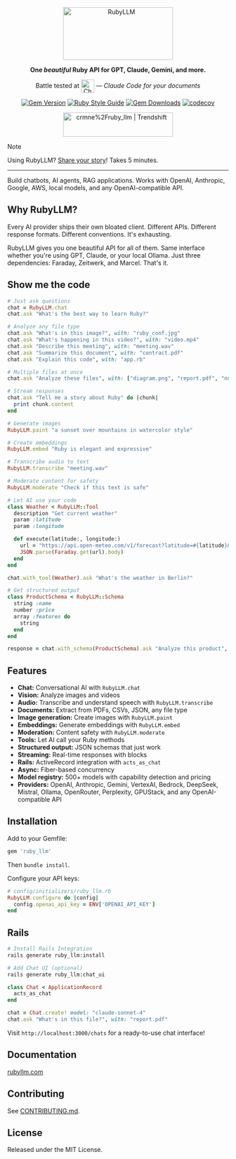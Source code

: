 <div align="center">

<picture>
  <source media="(prefers-color-scheme: dark)" srcset="/docs/assets/images/logotype_dark.svg">
  <img src="/docs/assets/images/logotype.svg" alt="RubyLLM" height="120" width="250">
</picture>

<strong>One *beautiful* Ruby API for GPT, Claude, Gemini, and more.</strong>

Battle tested at [<picture><source media="(prefers-color-scheme: dark)" srcset="https://chatwithwork.com/logotype-dark.svg"><img src="https://chatwithwork.com/logotype.svg" alt="Chat with Work" height="30" align="absmiddle"></picture>](https://chatwithwork.com) — *Claude Code for your documents*

[![Gem Version](https://badge.fury.io/rb/ruby_llm.svg?a=10)](https://badge.fury.io/rb/ruby_llm)
[![Ruby Style Guide](https://img.shields.io/badge/code_style-rubocop-brightgreen.svg)](https://github.com/rubocop/rubocop)
[![Gem Downloads](https://img.shields.io/gem/dt/ruby_llm)](https://rubygems.org/gems/ruby_llm)
[![codecov](https://codecov.io/gh/crmne/ruby_llm/branch/main/graph/badge.svg?a=2)](https://codecov.io/gh/crmne/ruby_llm)

<a href="https://trendshift.io/repositories/13640" target="_blank"><img src="https://trendshift.io/api/badge/repositories/13640" alt="crmne%2Fruby_llm | Trendshift" style="width: 250px; height: 55px;" width="250" height="55"/></a>
</div>

> [!NOTE]
> Using RubyLLM? [Share your story](https://tally.so/r/3Na02p)! Takes 5 minutes.

---

Build chatbots, AI agents, RAG applications. Works with OpenAI, Anthropic, Google, AWS, local models, and any OpenAI-compatible API.

## Why RubyLLM?

Every AI provider ships their own bloated client. Different APIs. Different response formats. Different conventions. It's exhausting.

RubyLLM gives you one beautiful API for all of them. Same interface whether you're using GPT, Claude, or your local Ollama. Just three dependencies: Faraday, Zeitwerk, and Marcel. That's it.

## Show me the code

```ruby
# Just ask questions
chat = RubyLLM.chat
chat.ask "What's the best way to learn Ruby?"
```

```ruby
# Analyze any file type
chat.ask "What's in this image?", with: "ruby_conf.jpg"
chat.ask "What's happening in this video?", with: "video.mp4"
chat.ask "Describe this meeting", with: "meeting.wav"
chat.ask "Summarize this document", with: "contract.pdf"
chat.ask "Explain this code", with: "app.rb"
```

```ruby
# Multiple files at once
chat.ask "Analyze these files", with: ["diagram.png", "report.pdf", "notes.txt"]
```

```ruby
# Stream responses
chat.ask "Tell me a story about Ruby" do |chunk|
  print chunk.content
end
```

```ruby
# Generate images
RubyLLM.paint "a sunset over mountains in watercolor style"
```

```ruby
# Create embeddings
RubyLLM.embed "Ruby is elegant and expressive"
```

```ruby
# Transcribe audio to text
RubyLLM.transcribe "meeting.wav"
```

```ruby
# Moderate content for safety
RubyLLM.moderate "Check if this text is safe"
```

```ruby
# Let AI use your code
class Weather < RubyLLM::Tool
  description "Get current weather"
  param :latitude
  param :longitude

  def execute(latitude:, longitude:)
    url = "https://api.open-meteo.com/v1/forecast?latitude=#{latitude}&longitude=#{longitude}&current=temperature_2m,wind_speed_10m"
    JSON.parse(Faraday.get(url).body)
  end
end

chat.with_tool(Weather).ask "What's the weather in Berlin?"
```

```ruby
# Get structured output
class ProductSchema < RubyLLM::Schema
  string :name
  number :price
  array :features do
    string
  end
end

response = chat.with_schema(ProductSchema).ask "Analyze this product", with: "product.txt"
```

## Features

* **Chat:** Conversational AI with `RubyLLM.chat`
* **Vision:** Analyze images and videos
* **Audio:** Transcribe and understand speech with `RubyLLM.transcribe`
* **Documents:** Extract from PDFs, CSVs, JSON, any file type
* **Image generation:** Create images with `RubyLLM.paint`
* **Embeddings:** Generate embeddings with `RubyLLM.embed`
* **Moderation:** Content safety with `RubyLLM.moderate`
* **Tools:** Let AI call your Ruby methods
* **Structured output:** JSON schemas that just work
* **Streaming:** Real-time responses with blocks
* **Rails:** ActiveRecord integration with `acts_as_chat`
* **Async:** Fiber-based concurrency
* **Model registry:** 500+ models with capability detection and pricing
* **Providers:** OpenAI, Anthropic, Gemini, VertexAI, Bedrock, DeepSeek, Mistral, Ollama, OpenRouter, Perplexity, GPUStack, and any OpenAI-compatible API

## Installation

Add to your Gemfile:
```ruby
gem 'ruby_llm'
```
Then `bundle install`.

Configure your API keys:
```ruby
# config/initializers/ruby_llm.rb
RubyLLM.configure do |config|
  config.openai_api_key = ENV['OPENAI_API_KEY']
end
```

## Rails

```bash
# Install Rails Integration
rails generate ruby_llm:install

# Add Chat UI (optional)
rails generate ruby_llm:chat_ui
```

```ruby
class Chat < ApplicationRecord
  acts_as_chat
end

chat = Chat.create! model: "claude-sonnet-4"
chat.ask "What's in this file?", with: "report.pdf"
```

Visit `http://localhost:3000/chats` for a ready-to-use chat interface!

## Documentation

[rubyllm.com](https://rubyllm.com)

## Contributing

See [CONTRIBUTING.md](CONTRIBUTING.md).

## License

Released under the MIT License.
